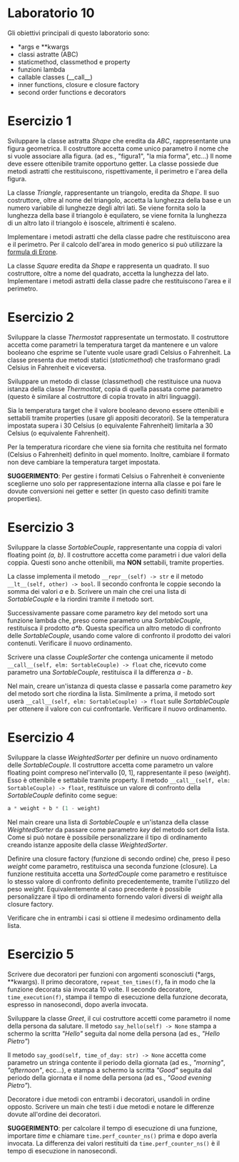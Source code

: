 # Laboratorio 10
Gli obiettivi principali di questo laboratorio sono:
- *args e **kwargs
- classi astratte (ABC)
- staticmethod, classmethod e property
- funzioni lambda
- callable classes (\_\_call\_\_) 
- inner functions, closure e closure factory
- second order functions e decorators

# Esercizio 1
Sviluppare la classe astratta *Shape* che eredita da *ABC*, rappresentante una figura geometrica.
Il costruttore accetta come unico parametro il nome che si vuole associare alla figura.
(ad es., "figura1", "la mia forma", etc...)
Il nome deve essere ottenibile tramite opportuno getter.
La classe possiede due metodi astratti che restituiscono, rispettivamente, il perimetro e l'area della figura.

La classe *Triangle*, rappresentante un triangolo, eredita da *Shape*.
Il suo costruttore, oltre al nome del triangolo,
accetta la lunghezza della base e un numero variabile di lunghezze degli altri lati.
Se viene fornita solo la lunghezza della base il triangolo è equilatero,
se viene fornita la lunghezza di un altro lato il triangolo è isoscele, altrimenti è scaleno.

Implementare i metodi astratti che della classe padre che restituiscono area e il perimetro.
Per il calcolo dell'area in modo generico si può utilizzare la
[formula di Erone](https://it.wikipedia.org/wiki/Formula_di_Erone).

La classe *Square* eredita da *Shape* e rappresenta un quadrato.
Il suo costruttore, oltre a nome del quadrato, accetta la lunghezza del lato.
Implementare i metodi astratti della classe padre che restituiscono l'area e il perimetro.

# Esercizio 2
Sviluppare la classe *Thermostat* rappresentate un termostato.
Il costruttore accetta come parametri la temperatura target da mantenere
e un valore booleano che esprime se l'utente vuole usare gradi Celsius o Fahrenheit.
La classe presenta due metodi statici (*staticmethod*)
che trasformano gradi Celsius in Fahrenheit e viceversa.

Sviluppare un metodo di classe (classmethod) che restituisce una nuova istanza della classe *Thermostat*,
copia di quella passata come parametro (questo è similare al costruttore di copia trovato in altri linguaggi).

Sia la temperatura target che il valore booleano devono essere ottenibili
e settabili tramite properties (usare gli appositi decoratori).
Se la temperatura impostata supera i 30 Celsius (o equivalente Fahrenheit)
limitarla a 30 Celsius (o equivalente Fahrenheit).

Per la temperatura ricordare che viene sia fornita che restituita nel formato (Celsius o Fahrenheit)
definito in quel momento. Inoltre, cambiare il formato non deve cambiare la temperatura target impostata.

**SUGGERIMENTO**: Per gestire i formati Celsius o Fahrenheit
è conveniente sceglierne uno solo per rappresentazione interna alla classe e poi fare le dovute conversioni
nei getter e setter (in questo caso definiti tramite properties).

# Esercizio 3
Sviluppare la classe *SortableCouple*, rappresentante una coppia di valori floating point *(a, b)*.
Il costruttore accetta come parametri i due valori della coppia.
Questi sono anche ottenibili, ma **NON** settabili, tramite properties.

La classe implementa il metodo ```__repr__(self) -> str``` e il metodo ```__lt__(self, other) -> bool```.
Il secondo confronta le coppie secondo la somma dei valori *a* e *b*. 
Scrivere un main che crei una lista di *SortableCouple* e la riordini tramite il metodo sort.

Successivamente passare come parametro *key* del metodo sort una funzione lambda che,
preso come parametro una *SortableCouple*, restituisca il prodotto *a\*b*.
Questa specifica un altro metodo di confronto delle *SortableCouple*,
usando come valore di confronto il prodotto dei valori contenuti.
Verificare il nuovo ordinamento.

Scrivere una classe *CoupleSorter* che contenga unicamente il metodo ```__call__(self, elm: SortableCouple) -> float``` che,
ricevuto come parametro una *SortableCouple*, restituisca il la differenza *a - b*.

Nel main, creare un'istanza di questa classe e passarla come parametro *key* del metodo sort che riordina la lista.
Similmente a prima, il metodo sort userà ```__call__(self, elm: SortableCouple) -> float``` sulle *SortableCouple*
per ottenere il valore con cui confrontarle.
Verificare il nuovo ordinamento.

# Esercizio 4
Sviluppare la classe *WeightedSorter* per definire un nuovo ordinamento delle *SortableCouple*.
Il costruttore accetta come parametro un valore floating point compreso nel'intervallo [0, 1],
rappresentante il peso (*weight*).
Esso è ottenibile e settabile tramite property.
Il metodo ```__call__(self, elm: SortableCouple) -> float```, restituisce un valore di confronto della *SortableCouple*
definito come segue:
``` python
a * weight + b * (1 - weight)
```
Nel main creare una lista di *SortableCouple*
e un'istanza della classe *WeightedSorter* da passare come parametro *key* del metodo sort della lista.
Come si può notare è possibile personalizzare il tipo di ordinamento
creando istanze apposite della classe *WeightedSorter*.

Definire una closure factory (funzione di secondo ordine) che, preso il peso *weight* come parametro,
restituisca una seconda funzione (closure). 
La funzione restituita accetta una *SortedCouple* come parametro
e restituisce lo stesso valore di confronto definito precedentemente, tramite l'utilizzo del peso *weight*.
Equivalentemente al caso precedente è possibile personalizzare il tipo di ordinamento
fornendo valori diversi di *weight* alla closure factory.

Verificare che in entrambi i casi si ottiene il medesimo ordinamento della lista.

# Esercizio 5
Scrivere due decoratori per funzioni con argomenti sconosciuti (*args, **kwargs).
Il primo decoratore, ```repeat_ten_times(f)```, fa in modo che la funzione decorata sia invocata 10 volte.
Il secondo decoratore, ```time_execution(f)```,
stampa il tempo di esecuzione della funzione decorata, espresso in nanosecondi, dopo averla invocata.

Sviluppare la classe *Greet*, il cui costruttore accetti come parametro il nome della persona da salutare.
Il metodo ```say_hello(self) -> None``` stampa a schermo la scritta *"Hello"* seguita dal nome della persona
(ad es., *"Hello Pietro"*)

Il metodo ```say_good(self, time_of_day: str) -> None``` 
accetta come parametro un stringa contente il periodo della giornata (ad es., *"morning"*, *"afternoon"*, ecc...),
e stampa a schermo la scritta *"Good"* seguita dal periodo della giornata e il nome della persona
(ad es., *"Good evening Pietro"*).

Decoratore i due metodi con entrambi i decoratori, usandoli in ordine opposto.
Scrivere un main che testi i due metodi e notare le differenze dovute all'ordine dei decoratori.

**SUGGERIMENTO**: per calcolare il tempo di esecuzione di una funzione, importare *time*
e chiamare ```time.perf_counter_ns()``` prima e dopo averla invocata.
La differenza dei valori restituiti da ```time.perf_counter_ns()``` è il tempo di esecuzione in nanosecondi.
















